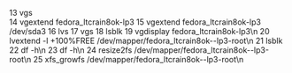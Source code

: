 13  vgs   
14  vgextend fedora_ltcrain8ok-lp3
   15  vgextend fedora_ltcrain8ok-lp3 /dev/sda3
   16  lvs
   17  vgs
   18  lsblk
   19  vgdisplay fedora_ltcrain8ok-lp3\n
   20  lvextend -l +100%FREE /dev/mapper/fedora_ltcrain8ok--lp3-root\n
   21  lsblk
   22  df -h\\n
   23  df -h\n
   24  resize2fs /dev/mapper/fedora_ltcrain8ok--lp3-root\n
   25  xfs_growfs /dev/mapper/fedora_ltcrain8ok--lp3-root\n
